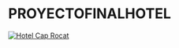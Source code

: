 # PROYECTOFINALHOTEL
  <div id="header">
    <div id="header_content">
        <div class="left float-left">
            <div id="logo">
                <a href="http://www.caprocat.com/es/index/hotel-lujo-en-mallorca.html"><img src="http://www.caprocat.com/content/themes/default/img/logo2.png" alt="Hotel Cap Rocat" /></a>
            </div>
